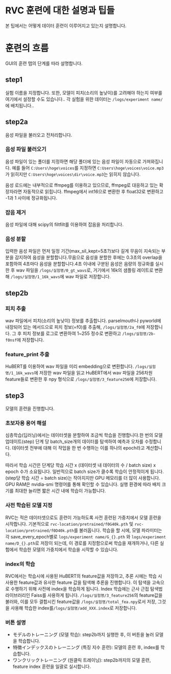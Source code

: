 RVC 훈련에 대한 설명과 팁들
======================================
본 팁에서는 어떻게 데이터 훈련이 이루어지고 있는지 설명합니다.

# 훈련의 흐름
GUI의 훈련 탭의 단계를 따라 설명합니다.

## step1
실험 이름을 지정합니다. 또한, 모델이 피치(소리의 높낮이)를 고려해야 하는지 여부를 여기에서 설정할 수도 있습니다..
각 실험을 위한 데이터는 `/logs/experiment name/`에 배치됩니다..

## step2a
음성 파일을 불러오고 전처리합니다.

### 음성 파일 불러오기
음성 파일이 있는 폴더를 지정하면 해당 폴더에 있는 음성 파일이 자동으로 가져와집니다.
예를 들어 `C:Users\hoge\voices`를 지정하면 `C:Users\hoge\voices\voice.mp3`가 읽히지만 `C:Users\hoge\voices\dir\voice.mp3`는 읽히지 않습니다.

음성 로드에는 내부적으로 ffmpeg를 이용하고 있으므로, ffmpeg로 대응하고 있는 확장자라면 자동적으로 읽힙니다.
ffmpeg에서 int16으로 변환한 후 float32로 변환하고 -1과 1 사이에 정규화됩니다.

### 잡음 제거
음성 파일에 대해 scipy의 filtfilt를 이용하여 잡음을 처리합니다.

### 음성 분할
입력한 음성 파일은 먼저 일정 기간(max_sil_kept=5초?)보다 길게 무음이 지속되는 부분을 감지하여 음성을 분할합니다.무음으로 음성을 분할한 후에는 0.3초의 overlap을 포함하여 4초마다 음성을 분할합니다.4초 이내에 구분된 음성은 음량의 정규화를 실시한 후 wav 파일을 `/logs/실험명/0_gt_wavs`로, 거기에서 16k의 샘플링 레이트로 변환해 `/logs/실험명/1_16k_wavs`에 wav 파일로 저장합니다.

## step2b
### 피치 추출
wav 파일에서 피치(소리의 높낮이) 정보를 추출합니다. parselmouth나 pyworld에 내장되어 있는 메서드으로 피치 정보(=f0)를 추출해, `/logs/실험명/2a_f0`에 저장합니다. 그 후 피치 정보를 로그로 변환하여 1~255 정수로 변환하고 `/logs/실험명/2b-f0nsf`에 저장합니다.

### feature_print 추출
HuBERT를 이용하여 wav 파일을 미리 embedding으로 변환합니다. `/logs/실험명/1_16k_wavs`에 저장한 wav 파일을 읽고 HuBERT에서 wav 파일을 256차원 feature들로 변환한 후 npy 형식으로 `/logs/실험명/3_feature256`에 저장합니다.

## step3
모델의 훈련을 진행합니다.

### 초보자용 용어 해설
심층학습(딥러닝)에서는 데이터셋을 분할하여 조금씩 학습을 진행합니다.한 번의 모델 업데이트(step) 단계 당 batch_size개의 데이터를 탐색하여 예측과 오차를 수정합니다. 데이터셋 전부에 대해 이 작업을 한 번 수행하는 이를 하나의 epoch라고 계산합니다.

따라서 학습 시간은 단계당 학습 시간 x (데이터셋 내 데이터의 수 / batch size) x epoch 수가 소요됩니다. 일반적으로 batch size가 클수록 학습이 안정적이게 됩니다. (step당 학습 시간 ÷ batch size)는 작아지지만 GPU 메모리를 더 많이 사용합니다. GPU RAM은 nvidia-smi 명령어를 통해 확인할 수 있습니다. 실행 환경에 따라 배치 크기를 최대한 늘리면 짧은 시간 내에 학습이 가능합니다.

### 사전 학습된 모델 지정
RVC는 적은 데이터셋으로도 훈련이 가능하도록 사전 훈련된 가중치에서 모델 훈련을 시작합니다. 기본적으로 `rvc-location/pretrained/f0G40k.pth` 및 `rvc-location/pretrained/f0D40k.pth`를 불러옵니다. 학습을 할 시에, 모델 파라미터는 각 save_every_epoch별로 `logs/experiment name/G_{}.pth` 와 `logs/experiment name/D_{}.pth`로 저장이 되는데, 이 경로를 지정함으로써 학습을 재개하거나, 다른 실험에서 학습한 모델의 가중치에서 학습을 시작할 수 있습니다.

### index의 학습
RVC에서는 학습시에 사용된 HuBERT의 feature값을 저장하고, 추론 시에는 학습 시 사용한 feature값과 유사한 feature 값을 탐색해 추론을 진행합니다. 이 탐색을 고속으로 수행하기 위해 사전에 index을 학습하게 됩니다.
Index 학습에는 근사 근접 탐색법 라이브러리인 Faiss를 사용하게 됩니다. `/logs/실험명/3_feature256`의 feature값을 불러와, 이를 모두 결합시킨 feature값을 `/logs/실험명/total_fea.npy`로서 저장, 그것을 사용해 학습한 index를`/logs/실험명/add_XXX.index`로 저장합니다.

### 버튼 설명
- モデルのトレーニング (모델 학습): step2b까지 실행한 후, 이 버튼을 눌러 모델을 학습합니다.
- 特徴インデックスのトレーニング (특징 지수 훈련): 모델의 훈련 후, index를 학습합니다.
- ワンクリックトレーニング (원클릭 트레이닝): step2b까지의 모델 훈련, feature index 훈련을 일괄로 실시합니다.